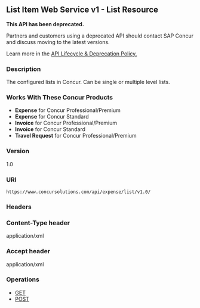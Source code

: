 
## List Item Web Service v1 - List Resource

<div id="attn-depr">
<p><b>This API has been deprecated.</b></p>

<p>Partners and customers using a deprecated API should contact SAP Concur and discuss moving to the latest versions.</p>
</div>

Learn more in the [API Lifecycle & Deprecation Policy.](/tools-support/deprecation-policy.html)


### Description

The configured lists in Concur. Can be single or multiple level lists.

### Works With These Concur Products

* **Expense** for Concur Professional/Premium
* **Expense** for Concur Standard
* **Invoice** for Concur Professional/Premium
* **Invoice** for Concur Standard
* **Travel Request** for Concur Professional/Premium

### Version

1.0

### URI

`https://www.concursolutions.com/api/expense/list/v1.0/ `

### Headers

### Content-Type header

application/xml

### Accept header

application/xml

### Operations

* [GET](./v1.list-resource-get.html)
* [POST](./v1.list-resource-post.html)
